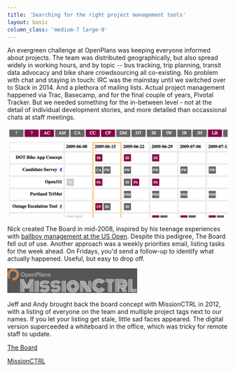 ```yaml
---
title: 'Searching for the right project management tools'
layout: basic
column_class: 'medium-7 large-9'
---
```


An evergreen challenge at OpenPlans was keeping everyone informed about projects. The team was distributed geographically, but also spread widely in working hours, and by topic -- bus tracking, trip planning, transit data advocacy and bike share crowdsourcing all co-existing. No problem with chat and staying in touch: IRC was the mainstay until we switched over to Slack in 2014. And a plethora of mailing lists. Actual project management happened via Trac, Basecamp, and for the final couple of years, Pivotal Tracker. But we needed something for the in-between level - not at the detail of individual development stories, and more detailed than occassional chats at staff meetings.

<img src="images/2008/theboard.png">

Nick created The Board in mid-2008, inspired by his teenage experiences with <a href="http://www.nickgrossman.is/2009/06/21/introducing-the-board/">ballboy management at the US Open</a>. Despite this pedigree, The Board fell out of use. Another approach was a weekly priorities email, listing tasks for the week ahead. On Fridays, you'd send a follow-up to identify what actually happened. Useful, but easy to drop off. 

<img src="images/2008/opmssncrtl.png">

Jeff and Andy brought back the board concept with MissionCTRL in 2012, with a listing of everyone on the team and multiple project tags next to our names. If you let your listing get stale, little sad faces appeared. The digital version superceeded a whiteboard in the office, which was tricky for remote staff to update.

<a href="http://github.com/nickgrossman/TheBoard"><span class="octicon octicon-mark-github"> The Board</span></a>  

<a href="https://github.com/openplans/missioncontrol"><span class="octicon octicon-mark-github"> MissionCTRL</span></a>  


